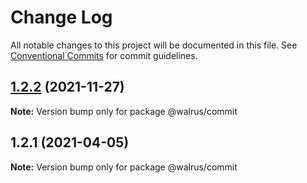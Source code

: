 # Change Log

All notable changes to this project will be documented in this file.
See [Conventional Commits](https://conventionalcommits.org) for commit guidelines.

## [1.2.2](https://github.com/walrusjs/commit/compare/@walrus/commit@1.2.1...@walrus/commit@1.2.2) (2021-11-27)

**Note:** Version bump only for package @walrus/commit

## 1.2.1 (2021-04-05)

**Note:** Version bump only for package @walrus/commit
